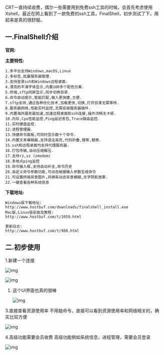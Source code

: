 CRT一直持续收费，偶尔一些需要用到免费ssh工具的时候，会首先考虑使用Xshell，最近在网上看到了一款免费的ssh工具，FinalShell，初步测试了下，用起来是真的很舒服。

## 一.FinalShell介绍

**官网:**

**主要特性:**

```
1.多平台支持Windows,macOS,Linux
2.多标签,批量服务器管理.
3.支持登录ssh和Windows远程桌面.
4.漂亮的平滑字体显示,内置100多个配色方案.
5.终端,sftp同屏显示,同步切换目录.
6.命令自动提示,智能匹配,输入更快捷,方便.
7.sftp支持,通过各种优化技术,加载更快,切换,打开目录无需等待.
8.服务器网络,性能实时监控,无需安装服务器插件.
9.内置海外服务器加速,加速远程桌面和ssh连接,操作流畅无卡顿.
10.内存,Cpu性能监控,Ping延迟丢包,Trace路由监控.
11.实时硬盘监控.
12.进程管理器.
13.快捷命令面板,可同时显示数十个命令.
14.内置文本编辑器,支持语法高亮,代码折叠,搜索,替换.
15.ssh和远程桌面均支持代理服务器.
16.打包传输,自动压缩解压.
17.支持rz,sz (zmodem)
18.多地点ping监控
19.命令输入框,支持自动补全,命令历史
20.自定义命令参数功能,可动态根据输入参数生成命令
21.可设置终端背景图片,并拥有动态背景模糊,文字阴影效果.
22.一键查看各种系统信息
```

**下载地址:**

```
Windows版下载地址:
http://www.hostbuf.com/downloads/finalshell_install.exe
Mac版,Linux版安装及教程:
http://www.hostbuf.com/t/1059.html

更新日志:
http://www.hostbuf.com/t/989.html
```

## 二.初步使用

1.新建一个连接



![img](https://upload-images.jianshu.io/upload_images/2638478-468c88634503b680.png?imageMogr2/auto-orient/strip|imageView2/2/w/609/format/webp)

![img](https://upload-images.jianshu.io/upload_images/2638478-44a1b69b0b95f273.png?imageMogr2/auto-orient/strip|imageView2/2/w/680/format/webp)



1. 这个UI界面也真的很棒

   ![img](https://upload-images.jianshu.io/upload_images/2638478-61a3e16f16dfea0e.png?imageMogr2/auto-orient/strip|imageView2/2/w/1180/format/webp)

   

3.直接查看资源使用率
 不用敲命令，直接可以看到资源使用率和网络相关的，确实比较方便

![img](https://upload-images.jianshu.io/upload_images/2638478-b630e5089598fb40.png?imageMogr2/auto-orient/strip|imageView2/2/w/1133/format/webp)

4.高级功能需要会员收费
 高级功能例如系统信息，进程管理，需要会员登录



![img](https://upload-images.jianshu.io/upload_images/2638478-029a743ebbf177ac.png?imageMogr2/auto-orient/strip|imageView2/2/w/978/format/webp)

